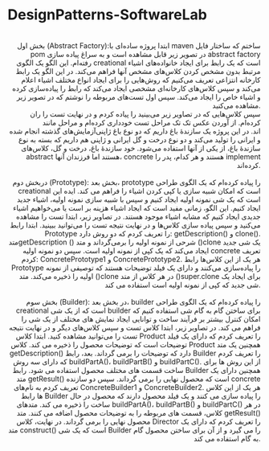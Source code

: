 # DesignPatterns-SoftwareLab
<div style="text-align: right"> 
  

  <br>
  <par style="text-align: right">
بخش اول (Abstract Factory):ابتدا پروژه ساده‌ای با maven ساختم که ساختار فایل pom در تصویر زیر قابل مشاهده است و به سراغ پیاده سازی abstract factory رفته‌ام. این الگو یک الگوی creational است که یک رابط برای ایجاد خانواده‌های اشیاء مرتبط بدون مشخص کردن کلاس‌های مشخص آنها فراهم می‌کند. در این الگو یک رابط کارخانه انتزاعی تعریف می‌کنیم که روش‌هایی را برای ایجاد انواع مختلف اشیاء اعلام می‌کند و سپس کلاس‌های کارخانه‌ای مشخصی ایجاد می‌کند که رابط را پیاده‌سازی کرده و اشیاء خاص را ایجاد می‌کند. سپس اول تست‌های مربوطه را نوشتم که در تصویر زیر مشاهده می‌کنید.
  </par>
    <br>
  سپس کلاس‌هایی که در تصاویر زیر می‌بینید را پیاده کردم و در نهایت تست را ران کرده‌ام. از آوردن عکس تک تک مراحل تست خودداری کرده‌ام و مراحل مانند آزمایش‌های گذشته انجام شده‎‌اند. در این پروژه یک سازندۀ باغ داریم که دو نوع باغ ژاپنی و ایرانی را تولید می‌کند و دو نوع درخت و گل ایرانی و ژاپنی هم داریم که بسته به نوع سازندۀ باغ، از یکی از آنها استفاده می‌شود. خود سازندۀ باغ، درخت و گل، کلاس‌های abstract هستند اما فرزندان آنها، concrete هستند و هر کدام، پدر را implement کرده‌اند.
  <br>
  

  <br>
دربخش دوم (Prototype): بخش بعد، prototype را پیاده کرده‌ام که یک الگوی طراحی creational است که امکان شبیه سازی یا کپی کردن اشیاء را فراهم می کند. ایده این است که یک شی نمونه اولیه ایجاد کنیم و سپس با شبیه سازی نمونه اولیه، اشیاء جدید ایجاد کنیم. این الگو، زمانی مفید است که ایجاد اشیاء هزینه بر است یا می‌خواهیم اشیاء جدیدی ایجاد کنیم که مشابه اشیاء موجود هستند. در تصاویر زیر، ابتدا تست را مشاهده می‌کنید و سپس پیاده سازی کلاس‌ها و در نهایت نتیجه تست را می‌توانید ببینید. ابتدا رابط Prototype را تعریف کردم که دو روش دارد: getDescription() و clone(). متدgetDescription ()  شرحی از نمونه اولیه را برمی‌گرداند و متد ()clone یک شی جدید ایجاد می‌کند که یک کپی از نمونه اولیه است. سپس دو نمونه اولیه concrete تعریف کردم: ConcretePrototype1 و ConcretePrototype2. هر یک از این کلاس‌ها رابط Prototype را پیاده‌سازی می‌کنند و دارای یک فیلد توضیحات هستند که توصیفی از نمونه اولیه را ذخیره می‌کند. متد ()clone در هر کلاس از متد ()super.clone برای ایجاد یک شی جدید که کپی از نمونه اولیه است استفاده می کند.
 
<br>
  <br>
 بخش سوم (Builder): در بخش بعد، builder را پیاده کرده‌ام که یک الگوی طراحی creational است که از یک شی builder برای ساختن گام به گام شی استفاده کنیم که امکان کنترل بیشتر بر فرآیند ساخت و توانایی ایجاد نمایش های مختلف از یک شی را فراهم می کند. در تصاویر زیر، ابتدا کلاس تست و سپس کلاس‌های دیگر و در نهایت نتیجه تست را می‌توانید مشاهده کنید. ابتدا کلاس Product را تعریف کردم که دارای یک فیلد توضیحات است که توضیحات محصول را ذخیره می کند. کلاس Product همچنین یک متد getDescription()  دارد که توضیحات را برمی گرداند. بعد، رابط Builder را تعریف کردم که دارای سه روش buildPartA()، buildPartB() و buildPartC().  از این روش ها برای ساخت قسمت های مختلف محصول استفاده می شود. رابط Builder همچنین دارای یک متد getResult()  است که محصول نهایی را برمی گرداند. سپس دو سازنده concrete تعریف کردم به نام‌های ConcreteBuilder1 و ConcreteBuilder2.  هر یک از این کلاس ها رابط Builder را پیاده سازی می کنند و یک فیلد محصول دارند که محصول در حال ساخت را ذخیره می کند. متدهای buildPartA()، buildPartB() و buildPartC() در هر کلاس، قسمت های مربوطه را به توضیحات محصول اضافه می کنند. متد getResult()  محصول نهایی را برمی گرداند. در نهایت، کلاس Director را تعریف کردم که دارای یک متد construct()  است که یک شی Builder را می گیرد و از آن برای ساختن محصول گام به گام استفاده می کند.
  <br>
</div>
